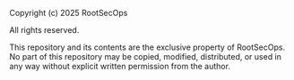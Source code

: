 Copyright (c) 2025 RootSecOps

All rights reserved.

This repository and its contents are the exclusive property of RootSecOps. 
No part of this repository may be copied, modified, distributed, or used in any way without explicit written permission from the author.
